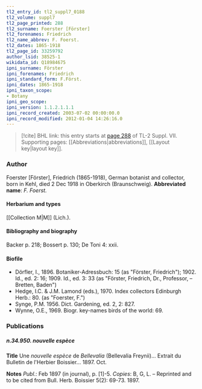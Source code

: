 ```yaml
---
tl2_entry_id: tl2_suppl7_0188
tl2_volume: suppl7
tl2_page_printed: 288
tl2_surname: Foerster [Förster]
tl2_forenames: Friedrich
tl2_name_abbrev: F. Foerst.
tl2_dates: 1865-1918
tl2_page_id: 33259792
author_lsid: 38525-1
wikidata_id: Q18984675
ipni_surname: Förster
ipni_forenames: Friedrich
ipni_standard_form: F.Först.
ipni_dates: 1865-1918
ipni_taxon_scope: 
- Botany
ipni_geo_scope: 
ipni_version: 1.1.2.1.1.1
ipni_record_created: 2003-07-02 00:00:00.0
ipni_record_modified: 2012-01-04 14:26:16.0
---
```



> [!cite] BHL link: this entry starts at [page 288](https://www.biodiversitylibrary.org/page/33259792) of TL-2 Suppl. VII.
> Supporting pages: [[Abbreviations|abbreviations]], [[Layout key|layout key]].

### Author

Foerster \[Förster\], Friedrich (1865-1918), German botanist and collector, born in Kehl, died 2 Dec 1918 in Oberkirch (Braunschweig). 
**Abbreviated name**: *F. Foerst.*

#### Herbarium and types

[[Collection M|M]] (Lich.).

#### Bibliography and biography

Backer p. 218; Bossert p. 130; De Toni 4: xxii.

#### Biofile

- Dörfler, I., 1896. Botaniker-Adressbuch: 15 (as "Förster, Friedrich"); 1902. Id., ed. 2: 16; 1909. Id., ed. 3: 33 (as "Förster, Friedrich, Dr., Professor, – Bretten, Baden")
- Hedge, I.C. & J.M. Lamond (eds.), 1970. Index collectors Edinburgh Herb.: 80. (as "Foerster, F.")
- Synge, P.M. 1956. Dict. Gardening, ed. 2, 2: 827.
- Wynne, O.E., 1969. Biogr. key-names birds of the world: 69.

### Publications

##### n.34.950. nouvelle espèce

**Title**
Une *nouvelle espèce* de *Bellevalia* (Bellevalia Freynii)... Extrait du Bulletin de l'Herbier Boissier... 1897. Oct.

**Notes**
*Publ*.: Feb 1897 (in journal), p. \[1\]-5. *Copies*: B, G, L. – Reprinted and to be cited from Bull. Herb. Boissier 5(2): 69-73. 1897.


